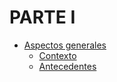 # PARTE I

* [Aspectos generales](partes/aspectos_generales.md)
	* [Contexto](partes/contexto.md)
	* [Antecedentes](partes/antecedentes.md)



